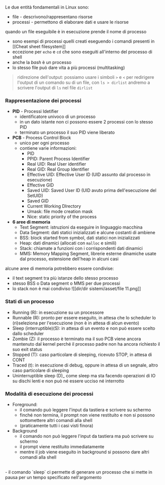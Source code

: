 Le due entità fondamentali in Linux sono:
- file - descrivono/rappresentano risorse
- processi - permettono di elaborare dati e usare le risorse

quando un file eseguibile è in esecuzione prende il nome di processo
- sono esempi di processi quelli creati eseguendo i comandi presenti in [[Cheat sheet filesystem]]
- eccezione per `echo` e `cd` che sono eseguiti all'interno del processo di shell
- anche la *bash* è un processo
- lo stesso file può dare vita a più processi (multitasking)

>ridirezione dell'output:
>possiamo usare i simboli `>` e `<` per redirigere l'output di un comando su di un file, con `ls > dirlist` andremo a scrivere l'output di `ls` nel file `dirlist`

### Rappresentazione dei processi
- **PID** - Processi Idetifier
	- identificatore univoco di un processo
	- in un dato istante non ci possono essere 2 processi con lo stesso PID
	- terminato un processo il suo PID viene liberato
- **PCB** - Process Control Block
	- unico per ogni processo
	- contiene varie informazioni:
		- PID
		- PPID: Parent Process Identifier
		- Real UID: Real User identifier
		- Real GID: Real Group Identifier
		- Effective UID: Effective User ID (UID assunto dal processo in esecuzione)
		- Effective GID
		- Saved UID: Saved User ID (UID avuto prima dell'esecuzione del SetUID)
		- Saved GID
		- Current Working DIrectory
		- Umask: file mode creation mask
		- Nice: static priority of the process
- **6 aree di memoria**
	- Text Segment: istruzioni da eseguire in linguaggio macchina
	- Data Segment: dati statici inizializzati e alcune costanti di ambiene
	- BSS: block started from symbol, dati statici non inizializzati
	- Heap: dati dinamici (allocati con `malloc` e simili)
	- Stack: chiamate a funzioni con i corrispondenti dati dinamici
	- MMS: Memory Mapping Segment, librerie esterne dinamiche usate dal processo, estensione dell'heap in alcuni casi

alcune aree di memoria potrebbero essere condivise:
- il text segment tra più istanze dello stesso processo
- stesso BSS o Data segment o MMS per due processi
- lo stack non è mai condiviso
![[dir/dir sistemi/asset/file 11.png]]

### Stati di un processo
- Running (R): in esecuzione su un processore
- Runnable (R): pronto per essere eseguito, in attesa che lo scheduler lo (ri)seleziona per l'esecuzione (non è in attesa di alcun evento)
- Sleep (interruptible)(S): in attesa di un evento e non può essere scelto dallo scheduler
- Zombie (Z): il processo è terminato ma il suo PCB viene ancora mantenuto dal kernel perché il processo padre non ha ancora richiesto il suo exit status
- Stopped (T): caso particolare di sleeping, ricevuto STOP, in attesa di CONT
- Traced (t): in esecuzione di debug, oppure in attesa di un segnale, altro caso particolare di sleeping
- Uninterruptible sleep (D)_ come sleep ma sta facendo operazioni di IO su dischi lenti e non può né essere ucciso né interrotto

### Modalità di esecuzione dei processi
- Foreground:
	- il comando può leggere l'input da tastiera e scrivere su schermo
	- finché non termina, il prompt non viene restituito e non si possono sottomettere altri comandi alla shell
	- (praticamente tutti i casi visti finora)
- Background
	- il comando non può leggere l'input da tastiera ma può scrivere su schermo
	- il prompt viene restituito immediatamente
	- mentre il job viene eseguito in background si possono dare altri comandi alla shell
<br>
- il comando `sleep` ci permette di generare un processo che si mette in pausa per un tempo specificato nell'argomento